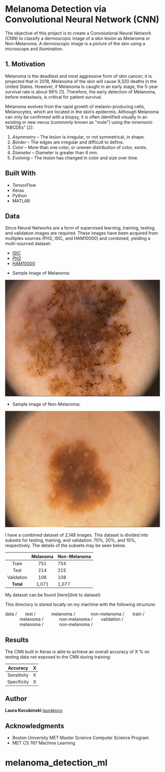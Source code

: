 # Melanoma Detection via Convolutional Neural Network (CNN)

The objective of this project is to create a Convolutional Neural Network (CNN) to classify a dermoscopic image of a skin lesion as Melanoma or Non-Melanoma. A dermoscopic image is a picture of the skin using a microscope and illumination.

## 1. Motivation

Melanoma is the deadliest and most aggressive form of skin cancer; it is projected that in 2018, Melanoma of the skin will cause 9,320 deaths in the United States. However, if Melanoma is caught in an early stage, the 5-year survival rate is about 99% [1]. Therefore, the early detection of Melanoma, before metastasis, is critical for patient survival.

Melanoma evolves from the rapid growth of melanin-producing cells, Melanocytes, which are located in the skin’s epidermis. Although Melanoma can only be confirmed with a biopsy, it is often identified visually in an existing or new nevus (commonly known as "mole") using the mnemonic “ABCDEs” [2]:

1.    _Asymmetry_ – The lesion is irregular, or not symmetrical, in shape.
2.    _Border_ – The edges are irregular and difficult to define.
3.    _Color_ – More than one color, or uneven distribution of color, exists.
4.    _Diameter_ – Diameter is greater than 6 mm.
5.    _Evolving_ – The lesion has changed in color and size over time.

## Built With

* TensorFlow
* Keras
* Python
* MATLAB

## Data

Since Neural Networks are a form of supervised learning, training, testing, and validation images are required. These images have been acquired from multiples sources (PH2, ISIC, and HAM10000) and combined, yielding a multi-sourced dataset:

* [ISIC](https://isic-archive.com)
* [PH2](http://www.fc.up.pt/addi/ph2%20database.html)
* [HAM10000](https://dataverse.harvard.edu/dataset.xhtml?persistentId=doi:10.7910/DVN/DBW86T)

- Sample image of Melanoma:

![](images/Melanoma.jpg?raw=true)

- Sample image of Non-Melanoma:

![](images/Non-Melanoma.jpg?raw=true)

I have a combined dataset of 2,148 images. This dataset is divided into subsets for testing, training, and validation: 70%, 20%, and 10%, respectively. The details of the subsets may be seen below.

|            | **Melanoma** | **Non-Melanoma** |
|:----------:|:--------:|--------------|
|    Train   |    751   |      754     |
|    Test    |    214   |      215     |
| Validation |    106   |      108     |
|    **Total**   |   1,071  |     1,077    |

My dataset can be found [here](link to dataset)

This directory is stored locally on my machine with the following structure:

data /
&nbsp;&nbsp;&nbsp;&nbsp;&nbsp;&nbsp;test /
&nbsp;&nbsp;&nbsp;&nbsp;&nbsp;&nbsp;&nbsp;&nbsp;&nbsp;&nbsp;&nbsp;&nbsp;melanoma /
&nbsp;&nbsp;&nbsp;&nbsp;&nbsp;&nbsp;&nbsp;&nbsp;&nbsp;&nbsp;&nbsp;&nbsp;non-melanoma /
&nbsp;&nbsp;&nbsp;&nbsp;&nbsp;&nbsp;train /
&nbsp;&nbsp;&nbsp;&nbsp;&nbsp;&nbsp;&nbsp;&nbsp;&nbsp;&nbsp;&nbsp;&nbsp;melanoma /
&nbsp;&nbsp;&nbsp;&nbsp;&nbsp;&nbsp;&nbsp;&nbsp;&nbsp;&nbsp;&nbsp;&nbsp;non-melanoma /
&nbsp;&nbsp;&nbsp;&nbsp;&nbsp;&nbsp;validation /
&nbsp;&nbsp;&nbsp;&nbsp;&nbsp;&nbsp;&nbsp;&nbsp;&nbsp;&nbsp;&nbsp;&nbsp;melanoma /
&nbsp;&nbsp;&nbsp;&nbsp;&nbsp;&nbsp;&nbsp;&nbsp;&nbsp;&nbsp;&nbsp;&nbsp;non-melanoma /

## Results

The CNN built in Keras is able to achieve an overall accuracy of X % on testing data not exposed to the CNN during training:

|   Accuracy  | X |
|:-----------:|:-:|
| Sensitivity | X |
| Specificity | X |


## Author

**Laura Kocubinski** [laurakoco](https://github.com/laurakoco)

## Acknowledgments

* Boston University MET Master Science Computer Science Program
* MET CS 767 Machine Learning

# melanoma_detection_ml
